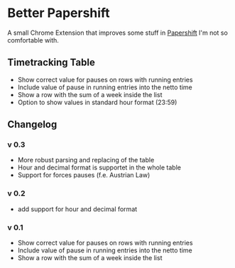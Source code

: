 # Better Papershift
A small Chrome Extension that improves some stuff in [Papershift](https://www.papershift.com/) I'm not so comfortable with.

## Timetracking Table
- Show correct value for pauses on rows with running entries
- Include value of pause in running entries into the netto time
- Show a row with the sum of a week inside the list
- Option to show values in standard hour format (23:59)

## Changelog
### v 0.3
- More robust parsing and replacing of the table
- Hour and decimal format is supportet in the whole table
- Support for forces pauses (f.e. Austrian Law)

### v 0.2
- add support for hour and decimal format

### v 0.1
- Show correct value for pauses on rows with running entries
- Include value of pause in running entries into the netto time
- Show a row with the sum of a week inside the list